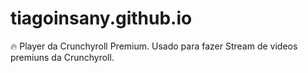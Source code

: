 # tiagoinsany.github.io
:fire: Player da Crunchyroll Premium. Usado para fazer Stream de videos premiuns da Crunchyroll.
